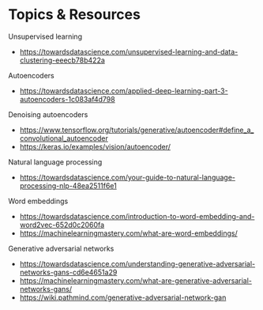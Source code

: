 # Topics & Resources

Unsupervised learning
- https://towardsdatascience.com/unsupervised-learning-and-data-clustering-eeecb78b422a 

Autoencoders
- https://towardsdatascience.com/applied-deep-learning-part-3-autoencoders-1c083af4d798 

Denoising autoencoders
- https://www.tensorflow.org/tutorials/generative/autoencoder#define_a_convolutional_autoencoder
- https://keras.io/examples/vision/autoencoder/

Natural language processing
- https://towardsdatascience.com/your-guide-to-natural-language-processing-nlp-48ea2511f6e1 

Word embeddings
- https://towardsdatascience.com/introduction-to-word-embedding-and-word2vec-652d0c2060fa
- https://machinelearningmastery.com/what-are-word-embeddings/

Generative adversarial networks
- https://towardsdatascience.com/understanding-generative-adversarial-networks-gans-cd6e4651a29
- https://machinelearningmastery.com/what-are-generative-adversarial-networks-gans/
- https://wiki.pathmind.com/generative-adversarial-network-gan 
